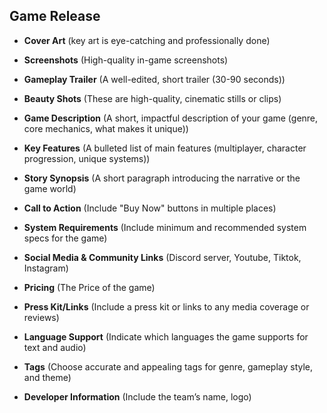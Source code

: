 <link rel="stylesheet" href="style.css">

## Game Release

- **Cover Art** (key art is eye-catching and professionally done)
- **Screenshots** (High-quality in-game screenshots)
- **Gameplay Trailer** (A well-edited, short trailer (30-90 seconds))
- **Beauty Shots** (These are high-quality, cinematic stills or clips)

- **Game Description** (A short, impactful description of your game (genre, core mechanics, what makes it unique))
- **Key Features** (A bulleted list of main features (multiplayer, character progression, unique systems))
- **Story Synopsis** (A short paragraph introducing the narrative or the game world)

- **Call to Action** (Include "Buy Now" buttons in multiple places)

- **System Requirements** (Include minimum and recommended system specs for the game)
- **Social Media & Community Links** (Discord server, Youtube, Tiktok, Instagram)
- **Pricing** (The Price of the game)
- **Press Kit/Links** (Include a press kit or links to any media coverage or reviews)
- **Language Support** (Indicate which languages the game supports for text and audio)
- **Tags** (Choose accurate and appealing tags for genre, gameplay style, and theme)
- **Developer Information** (Include the team’s name, logo)